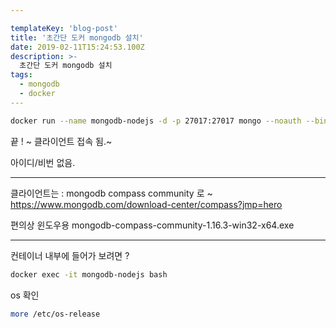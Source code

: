 ```yaml
---

templateKey: 'blog-post'
title: '초간단 도커 mongodb 설치'
date: 2019-02-11T15:24:53.100Z
description: >-
  초간단 도커 mongodb 설치
tags:
  - mongodb
  - docker
---
```



```bash
docker run --name mongodb-nodejs -d -p 27017:27017 mongo --noauth --bind_ip=0.0.0.0
```

끝 ! ~ 클라이언트 접속 됨.~

아이디/비번 없음.

---

클라이언트는 : mongodb compass community 로 ~
https://www.mongodb.com/download-center/compass?jmp=hero

편의상 윈도우용
mongodb-compass-community-1.16.3-win32-x64.exe

---

컨테이너 내부에 들어가 보려면 ?

```bash
docker exec -it mongodb-nodejs bash
```

os 확인  

```bash
more /etc/os-release
```

